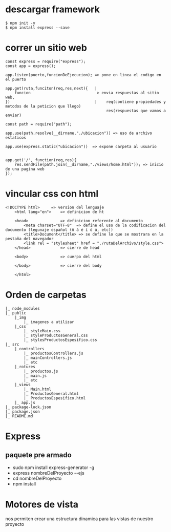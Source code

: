 # descargar framework
    $ npm init -y
    $ npm install express --save

# correr un sitio web

    const express = require("express");
    const app = express();

    app.listen(puerto,funcionDeEjecucion); => pone en linea el codigo en el puerto
    
    app.get(ruta,funciton(req,res,next){   |
        funcion                             > envia respuestas al sitio web, 
    })                                     |    req(contiene propiedades y metodos de la peticion que llego)
                                                res(respuestas que vamos a enviar)

    const path = require("path");

    app.use(path.resolve(__dirname,"./ubicacion")) => uso de archivo estaticos

    app.use(express.static("ubicacion"))  => expone carpeta al usuario


    app.get('/', function(req,res){
        res.sendFile(path.join(__dirname,"./views/home.html")); => inicio de una pagina web 
    });

# vincular css con html

    <!DOCTYPE html>     => version del lenguaje 
        <html lang="en">    => definicion de ht

        <head>              => definicion referente al documento
            <meta charset="UTF-8"  => define el uso de la codificacion del documento (legunaje español (ñ á é í ó ú, etc))            
            <title>Document</title> => se define lo que se mostrara en la pestaña del navegador
            <link rel = "stylesheet" href = "./rutaDelArchivo/style.css"> 
        </head>             => cierre de head           

        <body>              => cuerpo del html 
                
        </body>             => cierre del body

        </html>

# Orden de carpetas
    |_ node_modules
    |_ public
        |_img
            |_ imagenes a utilizar   
        |_css
            |_ styleMain.css
            |_ styleProductosGeneral.css
            |_ stylesProductosEspesifico.css
    |_ src
        |_controllers
            |_ productosControllers.js
            |_ mainControllers.js
            |_ etc 
        |_rotures
            |_ productos.js
            |_ main.js
            |_ etc
        |_views
            |_ Main.html
            |_ ProductosGeneral.html
            |_ ProductosEspesifico.html
        |_ app.js
    |_ package-lock.json
    |_ package.json
    |_ README.md

# Express
## paquete pre armado 
- sudo npm install express-generator -g
- express nombreDelProyecto --ejs
- cd nombreDelProyecto
- npm install

# Motores de vista
nos permiten crear una estructura dinamica para las vistas de nuestro proyecto